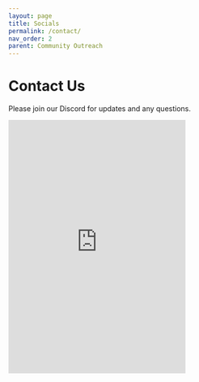 ```yaml
---
layout: page
title: Socials
permalink: /contact/
nav_order: 2
parent: Community Outreach
---
```


# Contact Us

Please join our Discord for updates and any questions.

<div>
    <iframe id="discord-widget" src="https://discord.com/widget?id=946212245187199026&theme=light" width="350" height="500" allowtransparency="true" frameborder="0" sandbox="allow-popups allow-popups-to-escape-sandbox allow-same-origin allow-scripts" target="_blank"></iframe>
</div>

<!-- [![Discord](https://discord.com/api/guilds/946212245187199026/widget.png?style=banner3)](https://discord.gg/kkXYbVykZX){:target="_blank" :alt="Discord"} -->
